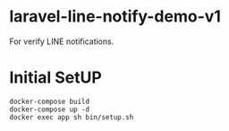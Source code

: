 # laravel-line-notify-demo-v1
For verify LINE notifications.

# Initial SetUP

```
docker-compose build
docker-compose up -d
docker exec app sh bin/setup.sh
```
